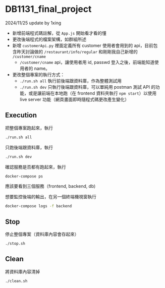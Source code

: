 # DB1131_final_project

2024/11/25 update by 1xing

* 新增前端程式碼註解，從 `App.js` 開始看才看的懂
* 更改後端程式的檔案架構，如群組所述
* 新增 `customerApi.py` 裡面定義所有 customer 使用者會用到的 api，目前包含昨天討論做的 `/restaurant/info/regular` 和剛剛我自己新增的 `/customer/cname`
  *  `/customer/cname` api，讓使用者用 id, passwd 登入之後，前端能知道使用者的 name。
* 更改整個專案的執行方式：
  * `./run.sh all` 執行前後端跟資料庫，作為整體測試用
  * `./run.sh dev` 只執行後端跟資料庫，可以單純用 postman 測試 API 的功能，或是讓前端在本地跑（在 frontend 資料夾執行 `npm start`）以使用 live server 功能（網頁畫面即時隨程式碼更改產生變化）

## Execution

把整個專案跑起來，執行

```bash
./run.sh all
```

只跑後端跟資料庫，執行

```bash
./run.sh dev
```

確認服務是否都有跑起來，執行

```bash
docker-compose ps
```
應該要看到三個服務（frontend, backend, db)

想要監控後端的輸出，在另一個終端機視窗執行

```bash
docker-compose logs -f backend
```

## Stop

停止整個專案（資料庫內容會存起來）

```bash
./stop.sh
```

## Clean

將資料庫內容清掉

```bash
./clean.sh
```

